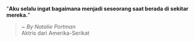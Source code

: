 "**Aku selalu ingat bagaimana menjadi seseorang saat berada di sekitar mereka.**"

> ~ _By Natalie Portman_  
Aktris dari Amerika-Serikat
